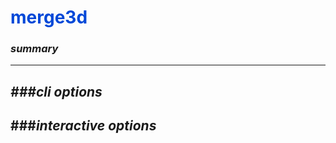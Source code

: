 # <span style="color: #0048d8">**merge3d**</span>

### *summary*
---


*###cli options*
---


###*interactive options*
---

